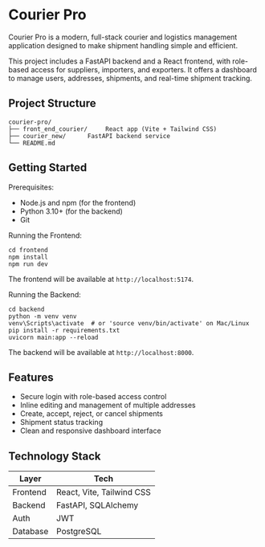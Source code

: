 Courier Pro
===========

Courier Pro is a modern, full-stack courier and logistics management application designed to make shipment handling simple and efficient.

This project includes a FastAPI backend and a React frontend, with role-based access for suppliers, importers, and exporters. It offers a dashboard to manage users, addresses, shipments, and real-time shipment tracking.

Project Structure
-----------------

```
courier-pro/
├── front_end_courier/     React app (Vite + Tailwind CSS)
├── courier_new/      FastAPI backend service
└── README.md
```

Getting Started
---------------

Prerequisites:

- Node.js and npm (for the frontend)
- Python 3.10+ (for the backend)
- Git

Running the Frontend:

```
cd frontend
npm install
npm run dev
```

The frontend will be available at `http://localhost:5174`.

Running the Backend:

```
cd backend
python -m venv venv
venv\Scripts\activate  # or 'source venv/bin/activate' on Mac/Linux
pip install -r requirements.txt
uvicorn main:app --reload
```

The backend will be available at `http://localhost:8000`.

Features
--------

- Secure login with role-based access control
- Inline editing and management of multiple addresses
- Create, accept, reject, or cancel shipments
- Shipment status tracking
- Clean and responsive dashboard interface

Technology Stack
----------------

| Layer     | Tech                     |
|-----------|--------------------------|
| Frontend  | React, Vite, Tailwind CSS|
| Backend   | FastAPI, SQLAlchemy      |
| Auth      | JWT                      |
| Database  | PostgreSQL     |


